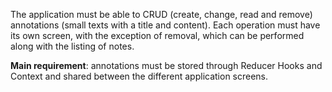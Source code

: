 The application must be able to CRUD (create, change, read and remove) annotations (small texts with a title and content).
Each operation must have its own screen, with the exception of removal, which can be performed along with the listing of notes.

**Main requirement**: annotations must be stored through Reducer Hooks and Context and shared between the different application screens.
